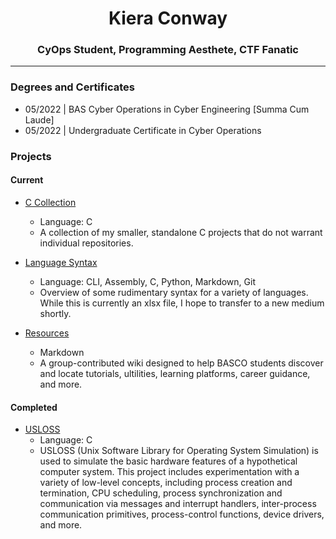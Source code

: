 <h1 align="center">Kiera Conway </h1>
<h3 align="center">CyOps Student, Programming Aesthete, CTF Fanatic</h3>
<hr class="line"></hr>

<h3><b>Degrees and Certificates</b></h3>

- 05/2022 | BAS Cyber Operations in Cyber Engineering [Summa Cum Laude]</li>
- 05/2022 | Undergraduate Certificate in Cyber Operations </li>


<h3><b>Projects</b></h3>
<h4><b>Current</b></h4>

- [C Collection](https://github.com/KieraConway/C-Collection)<br>
  - Language: C  
  - A collection of my smaller, standalone C projects that do not warrant individual repositories.

- [Language Syntax](https://github.com/KieraConway/LanguageSyntax)<br>
  - Language: CLI, Assembly, C, Python, Markdown, Git
  - Overview of some rudimentary syntax for a variety of languages. While this is currently an xlsx file, I hope to transfer to a new medium shortly.

- [Resources](https://github.com/KieraConway/Resources)<br>
  - Markdown
  - A group-contributed wiki designed to help BASCO students discover and locate tutorials, ultilities, learning platforms, career guidance, and more.

<h4><b>Completed</b></h4>

- [USLOSS](https://github.com/KieraConway/USLOSS)<br>
  - Language: C  
  - USLOSS (Unix Software Library for Operating System Simulation) is used to simulate the basic hardware features of a hypothetical computer system. This project includes experimentation with a variety of low-level concepts, including process creation and termination, CPU scheduling, process synchronization and communication via messages and interrupt handlers, inter-process communication primitives, process-control functions, device drivers, and more.


<!---
Notes to self:
  line - <hr class="line"></hr>
list -
<ul>
  <li>One</li>
  <li>Two
    <ul>
      <li>Two A</li>
      <li>Two B</li>
    </ul>
  </li>
  <li>Three</li>
</ul>

--->
